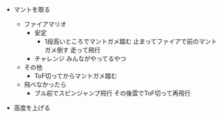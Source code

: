 - マントを取る
  - ファイアマリオ
    - 安定
      - 1段高いところでマントガメ踏む
      止まってファイアで前のマントガメ倒す
      走って飛行
    - チャレンジ
      みんながやってるやつ
  - その他
    - ToF切ってからマントガメ踏む
  - 飛べなかったら
    - ブル前でスピンジャンプ飛行
      その後雲でToF切って再飛行


- 高度を上げる
